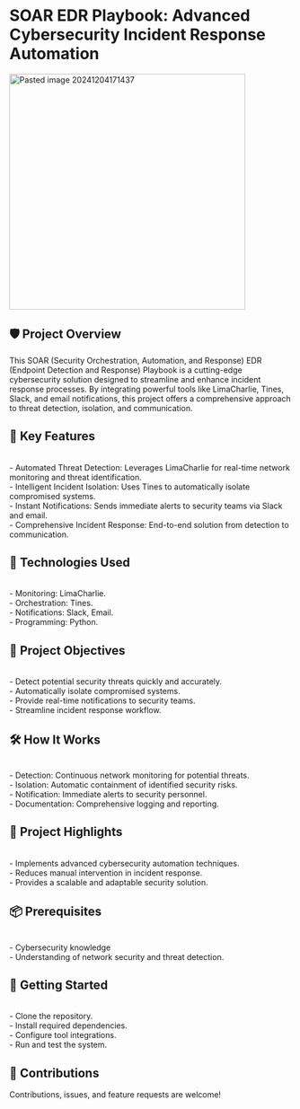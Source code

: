 # SOAR EDR Playbook: Advanced Cybersecurity Incident Response Automation #

<img width="420" alt="Pasted image 20241204171437" src="https://github.com/user-attachments/assets/197c97e6-ccf8-42a5-8dd8-6bd969679306">


## 🛡️ Project Overview ##
This SOAR (Security Orchestration, Automation, and Response) EDR (Endpoint Detection and Response) Playbook is a cutting-edge cybersecurity solution designed to streamline and enhance incident response processes. By integrating powerful tools like LimaCharlie, Tines, Slack, and email notifications, this project offers a comprehensive approach to threat detection, isolation, and communication.
## 🚀 Key Features ##

<br>- Automated Threat Detection: Leverages LimaCharlie for real-time network monitoring and threat identification.
<br>- Intelligent Incident Isolation: Uses Tines to automatically isolate compromised systems.
<br>- Instant Notifications: Sends immediate alerts to security teams via Slack and email.
<br>- Comprehensive Incident Response: End-to-end solution from detection to communication.

## 🔧 Technologies Used ##

<br>- Monitoring: LimaCharlie.
<br>- Orchestration: Tines.
<br>- Notifications: Slack, Email.
<br>- Programming: Python.

## 🎯 Project Objectives ##

<br>- Detect potential security threats quickly and accurately.
<br>- Automatically isolate compromised systems.
<br>- Provide real-time notifications to security teams.
<br>- Streamline incident response workflow.

## 🛠️ How It Works ##

<br>- Detection: Continuous network monitoring for potential threats.
<br>- Isolation: Automatic containment of identified security risks.
<br>- Notification: Immediate alerts to security personnel.
<br>- Documentation: Comprehensive logging and reporting.

## 🔬 Project Highlights ##

<br>- Implements advanced cybersecurity automation techniques.
<br>- Reduces manual intervention in incident response.
<br>- Provides a scalable and adaptable security solution.

## 📦 Prerequisites ##

<br>- Cybersecurity knowledge
<br>- Understanding of network security and threat detection.

## 🚦 Getting Started ##

<br>- Clone the repository.
<br>- Install required dependencies.
<br>- Configure tool integrations.
<br>- Run and test the system.

## 🤝 Contributions ##
Contributions, issues, and feature requests are welcome!
